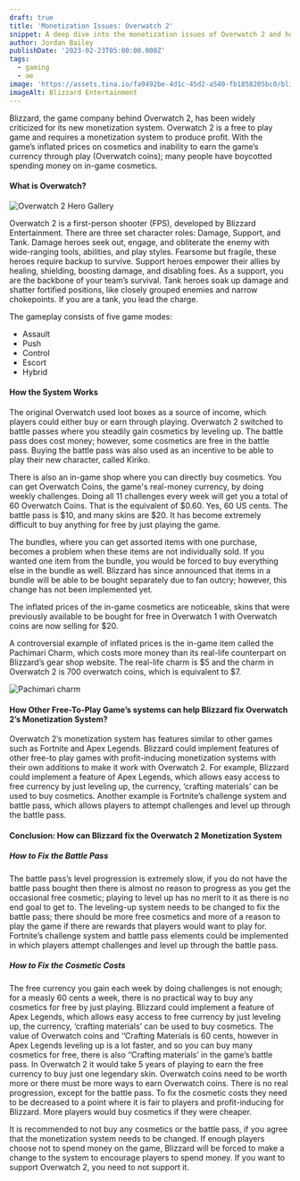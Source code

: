 ```yaml
---
draft: true
title: 'Monetization Issues: Overwatch 2'
snippet: A deep dive into the monetization issues of Overwatch 2 and how to fix it
author: Jordan Bailey
publishDate: '2023-02-23T05:00:00.000Z'
tags:
  - gaming
  - ae
image: 'https://assets.tina.io/fa9492be-4d1c-45d2-a540-fb1858205bc0/blizzard.png'
imageAlt: Blizzard Entertainment
---
```


Blizzard, the game company behind Overwatch 2, has been widely criticized for its new monetization system. Overwatch 2 is a free to play game and requires a monetization system to produce profit. With the game’s inflated prices on cosmetics and inability to earn the game’s currency through play (Overwatch coins); many people have boycotted spending money on in-game cosmetics.

#### What is Overwatch?

![Overwatch 2 Hero Gallery](<https://assets.tina.io/fa9492be-4d1c-45d2-a540-fb1858205bc0/hero gallery.jpg> "The Hero Gallery which shows all the Heroes in their perspective roles")

Overwatch 2 is a first-person shooter (FPS), developed by Blizzard Entertainment. There are three set character roles: Damage, Support, and Tank. Damage heroes seek out, engage, and obliterate the enemy with wide-ranging tools, abilities, and play styles. Fearsome but fragile, these heroes require backup to survive. Support heroes empower their allies by healing, shielding, boosting damage, and disabling foes. As a support, you are the backbone of your team’s survival. Tank heroes soak up damage and shatter fortified positions, like closely grouped enemies and narrow chokepoints. If you are a tank, you lead the charge.

The gameplay consists of five game modes:

* Assault
* Push
* Control
* Escort
* Hybrid

#### How the System Works

The original Overwatch used loot boxes as a source of income, which players could either buy or earn through playing. Overwatch 2 switched to battle passes where you steadily gain cosmetics by leveling up. The battle pass does cost money; however, some cosmetics are free in the battle pass. Buying the battle pass was also used as an incentive to be able to play their new character, called Kiriko.

There is also an in-game shop where you can directly buy cosmetics. You can get Overwatch Coins, the game's real-money currency, by doing weekly challenges. Doing all 11 challenges every week will get you a total of 60 Overwatch Coins. That is the equivalent of $0.60. Yes, 60 US cents. The battle pass is $10, and many skins are $20. It has become extremely difficult to buy anything for free by just playing the game.

The bundles, where you can get assorted items with one purchase, becomes a problem when these items are not individually sold. If you wanted one item from the bundle, you would be forced to buy everything else in the bundle as well. Blizzard has since announced that items in a bundle will be able to be bought separately due to fan outcry; however, this change has not been implemented yet. 

The inflated prices of the in-game cosmetics are noticeable, skins that were previously available to be bought for free in Overwatch 1 with Overwatch coins are now selling for $20.

A controversial example of inflated prices is the in-game item called the Pachimari Charm, which costs more money than its real-life counterpart on Blizzard’s gear shop website. The real-life charm is $5 and the charm in Overwatch 2 is 700 overwatch coins, which is equivalent to $7.

![Pachimari charm](<https://assets.tina.io/fa9492be-4d1c-45d2-a540-fb1858205bc0/Pachimari charm.png> "The real-life Pachimari charm from the Gear Shop.")

#### How Other Free-To-Play Game’s systems can help Blizzard fix Overwatch 2’s Monetization System?

Overwatch 2’s monetization system has features similar to other games such as Fortnite and Apex Legends. Blizzard could implement features of other free-to play games with profit-inducing monetization systems with their own additions to make it work with Overwatch 2. For example, Blizzard could implement a feature of Apex Legends, which allows easy access to free currency by just leveling up, the currency, ‘crafting materials’ can be used to buy cosmetics. Another example is Fortnite’s challenge system and battle pass, which allows players to attempt challenges and level up through the battle pass.

#### &#xA;Conclusion: How can Blizzard fix the Overwatch 2 Monetization System

##### How to Fix the Battle Pass

The battle pass’s level progression is extremely slow, if you do not have the battle pass bought then there is almost no reason to progress as you get the occasional free cosmetic; playing to level up has no merit to it as there is no end goal to get to. The leveling-up system needs to be changed to fix the battle pass; there should be more free cosmetics and more of a reason to play the game if there are rewards that players would want to play for. Fortnite’s challenge system and battle pass elements could be implemented in which players attempt challenges and level up through the battle pass.

##### How to Fix the Cosmetic Costs

The free currency you gain each week by doing challenges is not enough; for a measly 60 cents a week, there is no practical way to buy any cosmetics for free by just playing. Blizzard could implement a feature of Apex Legends, which allows easy access to free currency by just leveling up, the currency, ‘crafting materials’ can be used to buy cosmetics. The value of Overwatch coins and ‘’Crafting Materials is 60 cents, however in Apex Legends leveling up is a lot faster, and so you can buy many cosmetics for free, there is also ‘’Crafting materials’ in the game’s battle pass. In Overwatch 2 it would take 5 years of playing to earn the free currency to buy just one legendary skin. Overwatch coins need to be worth more or there must be more ways to earn Overwatch coins. There is no real progression, except for the battle pass. To fix the cosmetic costs they need to be decreased to a point where it is fair to players and profit-inducing for Blizzard. More players would buy cosmetics if they were cheaper.

It is recommended to not buy any cosmetics or the battle pass, if you agree that the monetization system needs to be changed. If enough players choose not to spend money on the game, Blizzard will be forced to make a change to the system to encourage players to spend money. If you want to support Overwatch 2, you need to not support it.
